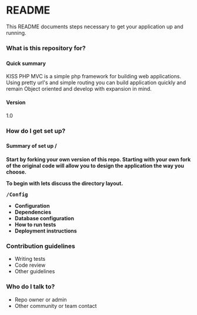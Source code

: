 <h1> README  </h1>

This README documents steps necessary to get your application up and running.

<h3> What is this repository for? <h3>

<h4> Quick summary </h4>
<p>KISS PHP MVC is a simple php framework for building web applications. Using pretty url's and simple routing you can build application quickly and
remain Object oriented and develop with expansion in mind.</p>
<h4> Version </h4>
1.0

<h3> How do I get set up? <h3>

<h4> Summary of set up /<h4>
Start by forking your own version of this repo.
 Starting with your own fork of the original code will allow you to design the application the way you choose.
 
To begin with lets discuss the directory layout.
<pre>
/Config
</pre>
* Configuration
* Dependencies
* Database configuration
* How to run tests
* Deployment instructions

### Contribution guidelines ###

* Writing tests
* Code review
* Other guidelines

### Who do I talk to? ###

* Repo owner or admin
* Other community or team contact